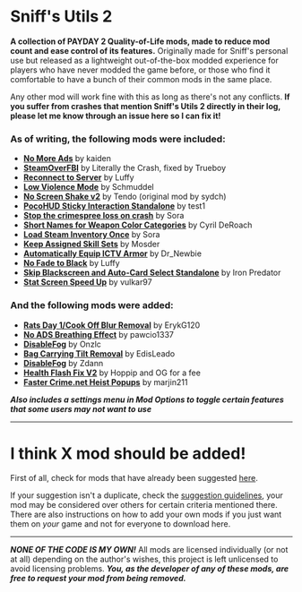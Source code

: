 # Sniff's Utils 2

**A collection of PAYDAY 2 Quality-of-Life mods, made to reduce mod count and ease control of its features.** Originally made for Sniff's personal use but released as a lightweight out-of-the-box modded experience for players who have never modded the game before, or those who find it comfortable to have a bunch of their common mods in the same place.

Any other mod will work fine with this as long as there's not any conflicts. **If you suffer from crashes that mention Sniff's Utils 2 directly in their log, please let me know through an issue here so I can fix it!**

### As of writing, the following mods were included:
- **[No More Ads](https://modworkshop.net/mod/34268)** by kaiden
- **[SteamOverFBI](https://modworkshop.net/mod/37824)** by Literally the Crash, fixed by Trueboy
- **[Reconnect to Server](https://modworkshop.net/mod/13546)** by Luffy
- **[Low Violence Mode](https://modworkshop.net/mod/14602)** by Schmuddel
- **[No Screen Shake v2](https://modworkshop.net/mod/34446)** by Tendo (original mod by sydch) 
- **[PocoHUD Sticky Interaction Standalone](https://modworkshop.net/mod/37767)** by test1
- **[Stop the crimespree loss on crash](https://modworkshop.net/mod/19568)** by Sora
- **[Short Names for Weapon Color Categories](https://modworkshop.net/mod/34297)** by Cyril DeRoach
- **[Load Steam Inventory Once](https://modworkshop.net/mod/24008)** by Sora
- **[Keep Assigned Skill Sets](https://modworkshop.net/mod/38903)** by Mosder
- **[Automatically Equip ICTV Armor](https://modworkshop.net/mod/35944)** by Dr_Newbie
- **[No Fade to Black](https://modworkshop.net/mod/17257)** by Luffy
- **[Skip Blackscreen and Auto-Card Select Standalone](https://modworkshop.net/mod/13511)** by Iron Predator
- **[Stat Screen Speed Up](https://modworkshop.net/mod/37939)** by vulkar97

### And the following mods were added:
- **[Rats Day 1/Cook Off Blur Removal](https://modworkshop.net/mod/15368)** by ErykG120
- **[No ADS Breathing Effect](https://modworkshop.net/mod/21246)** by pawcio1337
- **[DisableFog](https://modworkshop.net/mod/32328)** by Onzlc
- **[Bag Carrying Tilt Removal](https://modworkshop.net/mod/16487)** by EdisLeado
- **[DisableFog](https://modworkshop.net/mod/24339)** by Zdann
- **[Health Flash Fix V2](https://modworkshop.net/mod/39838)** by Hoppip and OG for a fee
- **[Faster Crime.net Heist Popups](https://modworkshop.net/mod/24823)** by marjin211

***Also includes a settings menu in Mod Options to toggle certain features that some users may not want to use***

---
# I think X mod should be added!
First of all, check for mods that have already been suggested [here](https://github.com/Biblioklept/sniff-utils-2/blob/main/TODO.md).

If your suggestion isn't a duplicate, check the [suggestion guidelines](https://github.com/Biblioklept/sniff-utils-2/blob/main/SUGGESTIONS.md), your mod may be considered over others for certain criteria mentioned there. There are also instructions on how to add your own mods if you just want them on *your* game and not for everyone to download here.

---
***NONE OF THE CODE IS MY OWN!*** All mods are licensed individually (or not at all) depending on the author's wishes, this project is left unlicensed to avoid licensing problems. ***You, as the developer of any of these mods, are free to request your mod from being removed.***

